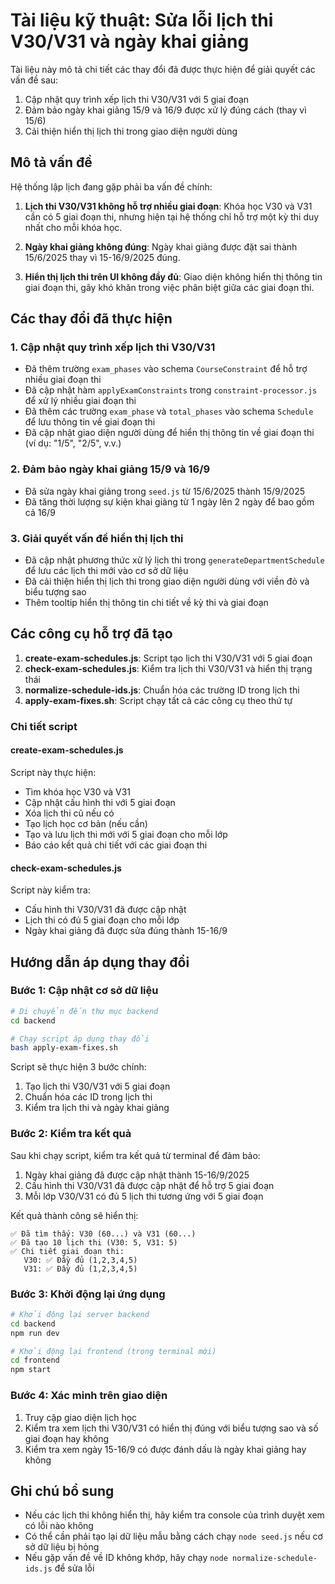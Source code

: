 # Tài liệu kỹ thuật: Sửa lỗi lịch thi V30/V31 và ngày khai giảng

Tài liệu này mô tả chi tiết các thay đổi đã được thực hiện để giải quyết các vấn đề sau:

1. Cập nhật quy trình xếp lịch thi V30/V31 với 5 giai đoạn
2. Đảm bảo ngày khai giảng 15/9 và 16/9 được xử lý đúng cách (thay vì 15/6)
3. Cải thiện hiển thị lịch thi trong giao diện người dùng

## Mô tả vấn đề

Hệ thống lập lịch đang gặp phải ba vấn đề chính:

1. **Lịch thi V30/V31 không hỗ trợ nhiều giai đoạn**: Khóa học V30 và V31 cần có 5 giai đoạn thi, nhưng hiện tại hệ thống chỉ hỗ trợ một kỳ thi duy nhất cho mỗi khóa học.

2. **Ngày khai giảng không đúng**: Ngày khai giảng được đặt sai thành 15/6/2025 thay vì 15-16/9/2025 đúng.

3. **Hiển thị lịch thi trên UI không đầy đủ**: Giao diện không hiển thị thông tin giai đoạn thi, gây khó khăn trong việc phân biệt giữa các giai đoạn thi.

## Các thay đổi đã thực hiện

### 1. Cập nhật quy trình xếp lịch thi V30/V31

- Đã thêm trường `exam_phases` vào schema `CourseConstraint` để hỗ trợ nhiều giai đoạn thi
- Đã cập nhật hàm `applyExamConstraints` trong `constraint-processor.js` để xử lý nhiều giai đoạn thi
- Đã thêm các trường `exam_phase` và `total_phases` vào schema `Schedule` để lưu thông tin về giai đoạn thi
- Đã cập nhật giao diện người dùng để hiển thị thông tin về giai đoạn thi (ví dụ: "1/5", "2/5", v.v.)

### 2. Đảm bảo ngày khai giảng 15/9 và 16/9

- Đã sửa ngày khai giảng trong `seed.js` từ 15/6/2025 thành 15/9/2025
- Đã tăng thời lượng sự kiện khai giảng từ 1 ngày lên 2 ngày để bao gồm cả 16/9

### 3. Giải quyết vấn đề hiển thị lịch thi

- Đã cập nhật phương thức xử lý lịch thi trong `generateDepartmentSchedule` để lưu các lịch thi mới vào cơ sở dữ liệu
- Đã cải thiện hiển thị lịch thi trong giao diện người dùng với viền đỏ và biểu tượng sao
- Thêm tooltip hiển thị thông tin chi tiết về kỳ thi và giai đoạn

## Các công cụ hỗ trợ đã tạo

1. **create-exam-schedules.js**: Script tạo lịch thi V30/V31 với 5 giai đoạn
2. **check-exam-schedules.js**: Kiểm tra lịch thi V30/V31 và hiển thị trạng thái
3. **normalize-schedule-ids.js**: Chuẩn hóa các trường ID trong lịch thi
4. **apply-exam-fixes.sh**: Script chạy tất cả các công cụ theo thứ tự

### Chi tiết script

#### create-exam-schedules.js

Script này thực hiện:
- Tìm khóa học V30 và V31
- Cập nhật cấu hình thi với 5 giai đoạn
- Xóa lịch thi cũ nếu có
- Tạo lịch học cơ bản (nếu cần)
- Tạo và lưu lịch thi mới với 5 giai đoạn cho mỗi lớp
- Báo cáo kết quả chi tiết với các giai đoạn thi

#### check-exam-schedules.js

Script này kiểm tra:
- Cấu hình thi V30/V31 đã được cập nhật
- Lịch thi có đủ 5 giai đoạn cho mỗi lớp
- Ngày khai giảng đã được sửa đúng thành 15-16/9

## Hướng dẫn áp dụng thay đổi

### Bước 1: Cập nhật cơ sở dữ liệu

```bash
# Di chuyển đến thư mục backend
cd backend

# Chạy script áp dụng thay đổi
bash apply-exam-fixes.sh
```

Script sẽ thực hiện 3 bước chính:
1. Tạo lịch thi V30/V31 với 5 giai đoạn
2. Chuẩn hóa các ID trong lịch thi
3. Kiểm tra lịch thi và ngày khai giảng

### Bước 2: Kiểm tra kết quả

Sau khi chạy script, kiểm tra kết quả từ terminal để đảm bảo:

1. Ngày khai giảng đã được cập nhật thành 15-16/9/2025
2. Cấu hình thi V30/V31 đã được cập nhật để hỗ trợ 5 giai đoạn
3. Mỗi lớp V30/V31 có đủ 5 lịch thi tương ứng với 5 giai đoạn

Kết quả thành công sẽ hiển thị:
```
✅ Đã tìm thấy: V30 (60...) và V31 (60...)
✅ Đã tạo 10 lịch thi (V30: 5, V31: 5)
✅ Chi tiết giai đoạn thi:
   V30: ✅ Đầy đủ (1,2,3,4,5)
   V31: ✅ Đầy đủ (1,2,3,4,5)
```

### Bước 3: Khởi động lại ứng dụng

```bash
# Khởi động lại server backend
cd backend
npm run dev

# Khởi động lại frontend (trong terminal mới)
cd frontend
npm start
```

### Bước 4: Xác minh trên giao diện

1. Truy cập giao diện lịch học
2. Kiểm tra xem lịch thi V30/V31 có hiển thị đúng với biểu tượng sao và số giai đoạn hay không
3. Kiểm tra xem ngày 15-16/9 có được đánh dấu là ngày khai giảng hay không

## Ghi chú bổ sung

- Nếu các lịch thi không hiển thị, hãy kiểm tra console của trình duyệt xem có lỗi nào không
- Có thể cần phải tạo lại dữ liệu mẫu bằng cách chạy `node seed.js` nếu cơ sở dữ liệu bị hỏng
- Nếu gặp vấn đề về ID không khớp, hãy chạy `node normalize-schedule-ids.js` để sửa lỗi
